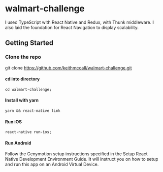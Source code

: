
# walmart-challenge

I used TypeScript with React Native and Redux, with Thunk middleware. I also laid the foundation for React Navigation to display scalability.


## Getting Started

### Clone the repo

git clone https://github.com/keithmccall/walmart-challenge.git

#### cd into directory

`cd walmart-challenge;`

#### Install with yarn

`yarn && react-native link`

#### Run iOS

`react-native run-ios;`


#### Run Android
Follow the Genymotion setup instructions specified in the Setup React Native Development Environment Guide. It will instruct you on how to setup and run this app on an Android Virtual Device.
